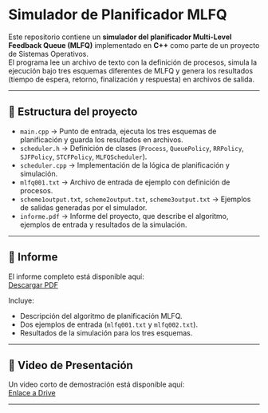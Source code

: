 # Simulador de Planificador MLFQ

Este repositorio contiene un **simulador del planificador Multi-Level Feedback Queue (MLFQ)** implementado en **C++** como parte de un proyecto de Sistemas Operativos.  
El programa lee un archivo de texto con la definición de procesos, simula la ejecución bajo tres esquemas diferentes de MLFQ y genera los resultados (tiempo de espera, retorno, finalización y respuesta) en archivos de salida.

---

## 📂 Estructura del proyecto

- `main.cpp` → Punto de entrada, ejecuta los tres esquemas de planificación y guarda los resultados en archivos.
- `scheduler.h` → Definición de clases (`Process`, `QueuePolicy`, `RRPolicy`, `SJFPolicy`, `STCFPolicy`, `MLFQScheduler`).
- `scheduler.cpp` → Implementación de la lógica de planificación y simulación.
- `mlfq001.txt` → Archivo de entrada de ejemplo con definición de procesos.
- `scheme1output.txt`, `scheme2output.txt`, `scheme3output.txt` → Ejemplos de salidas generadas por el simulador.
- `informe.pdf` → Informe del proyecto, que describe el algoritmo, ejemplos de entrada y resultados de la simulación.

---

## 📑 Informe

El informe completo está disponible aquí:  
[Descargar PDF](./informe.pdf)

Incluye:
- Descripción del algoritmo de planificación MLFQ.  
- Dos ejemplos de entrada (`mlfq001.txt` y `mlfq002.txt`).  
- Resultados de la simulación para los tres esquemas.  

---

## 🎥 Video de Presentación

Un video corto de demostración está disponible aquí:  
[Enlace a Drive](https://javerianacaliedu-my.sharepoint.com/:v:/g/personal/jkbuitragoo_javerianacali_edu_co/EUr1iIG1145Akqjuw14B-8ABE4QPqk6kn6NBz7kv9WaGJA?nav=eyJyZWZlcnJhbEluZm8iOnsicmVmZXJyYWxBcHAiOiJPbmVEcml2ZUZvckJ1c2luZXNzIiwicmVmZXJyYWxBcHBQbGF0Zm9ybSI6IldlYiIsInJlZmVycmFsTW9kZSI6InZpZXciLCJyZWZlcnJhbFZpZXciOiJNeUZpbGVzTGlua0NvcHkifX0&e=UYYDJj)

---
